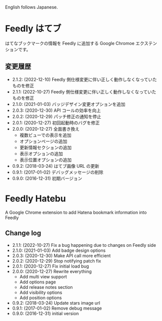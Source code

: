 English follows Japanese.

# Feedly はてブ

はてなブックマークの情報を Feedly に追加する Google Chromoe エクステンションです。

## 変更履歴

-   2.1.2: (2022-12-10) Feedly 側仕様変更に伴い正しく動作しなくなっていたものを修正
-   2.1.1: (2022-10-27) Feedly 側仕様変更に伴い正しく動作しなくなっていたものを修正
-   2.1.0: (2021-01-03) バッジデザイン変更オプションを追加
-   2.0.3: (2020-12-30) API コールの効率を向上
-   2.0.2: (2020-12-29) パッチ修正の通知を停止
-   2.0.1: (2020-12-27) 初回起動時のバグを修正
-   2.0.0: (2020-12-27) 全面書き換え
    -   複数ビューでの表示を追加
    -   オプションページの追加
    -   更新情報セクションの追加
    -   表示オプションの追加
    -   表示位置オプションの追加
-   0.9.2: (2018-03-24) はてブ画像 URL の更新
-   0.9.1: (2017-01-02) デバッグメッセージの削除
-   0.9.0: (2016-12-31) 初期バージョン

# Feedly Hatebu

A Google Chrome extension to add Hatena bookmark information into Feedly

## Change log

-   2.1.1: (2022-10-27) Fix a bug happening due to changes on Feedly side
-   2.1.0: (2021-01-03) Add badge design options
-   2.0.3: (2020-12-30) Make API call more efficient
-   2.0.2: (2020-12-29) Stop notifying patch fix
-   2.0.1: (2020-12-27) Fix initial load bug
-   2.0.0: (2020-12-27) Rewrite everything
    -   Add multi view support
    -   Add options page
    -   Add release notes section
    -   Add visibility options
    -   Add position options
-   0.9.2: (2018-03-24) Update stars image url
-   0.9.1: (2017-01-02) Remove debug message
-   0.9.0: (2016-12-31) initial version
